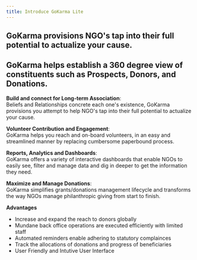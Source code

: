```yaml
---
title: Introduce GoKarma Lite
---
```

 ## GoKarma provisions NGO's tap into their full potential to actualize your cause.
 ## GoKarma helps establish a 360 degree view of constituents such as Prospects, Donors, and Donations.


 **Build and connect for Long-term Association**:<br/>
  Beliefs and Relationships concrete each one's existence, GoKarma provisions you attempt to help NGO's tap into their full potential to actualize your cause.

 **Volunteer Contribution and Engagement**:<br/>
   GoKarma helps you reach and on-board volunteers, in an easy and streamlined manner by replacing cumbersome paperbound process.
 
 **Reports, Analytics and Dashboards**:<br/>
   GoKarma offers a variety of interactive dashboards that enable NGOs to easily see, filter and manage data and dig in deeper to get the information they need.
 
 **Maximize and Manage Donations**:<br/>
   GoKarma simplifies grants/donations management lifecycle and transforms the way NGOs manage philanthropic giving from start to finish.

 **Advantages**
 * Increase and expand the reach to donors globally
 * Mundane back office operations are executed efficiently with limited staff
 * Automated reminders enable adhering to statutory complainces
 * Track the allocations of donations and progress of beneficiaries
 * User Friendly and Intutive User Interface

<!--This is the **Edition** template from [CloudCannon](http://cloudcannon.com/).
**Edition** is perfect for documenting your product, application or service.
It's populated with example content to give you some ideas.

ChatApp is a fictional chat application for sending messages and media to others.
Teams and friend groups would use ChatApp to stay up to date if it existed.

> [Sign up](http://example.com/signup) or learn more about ChatApp at [example.com](http://example.com/).

### Getting Started

Getting a message sent is quick and easy with ChatApp:

1. Sign up for an account
2. Add your friends from their email addresses
3. Type a message or send a photo

> Feel free to send us a message at [feedback@example.com](mailto:feedback@example.com) with your feedback.

### Features

Explore more of ChatApp by reading about our features:

#### Media

Send images, videos and other media to people. Sources include your computer, phone and Facebook.

#### Contact Syncing

Sync your contact list with your phone and/or Facebook contacts. Never lose your contacts between devices again!

#### Devices

ChatApp is available everywhere. Find out how to set it up on your all your devices.-->
